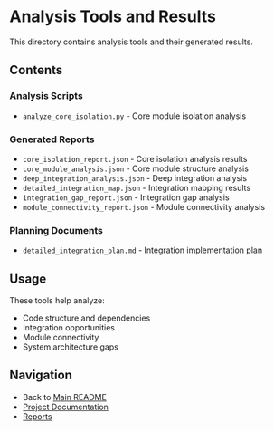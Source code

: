 # Analysis Tools and Results

This directory contains analysis tools and their generated results.

## Contents

### Analysis Scripts
- `analyze_core_isolation.py` - Core module isolation analysis

### Generated Reports
- `core_isolation_report.json` - Core isolation analysis results
- `core_module_analysis.json` - Core module structure analysis
- `deep_integration_analysis.json` - Deep integration analysis
- `detailed_integration_map.json` - Integration mapping results
- `integration_gap_report.json` - Integration gap analysis
- `module_connectivity_report.json` - Module connectivity analysis

### Planning Documents
- `detailed_integration_plan.md` - Integration implementation plan

## Usage

These tools help analyze:
- Code structure and dependencies
- Integration opportunities
- Module connectivity
- System architecture gaps

## Navigation
- Back to [Main README](../README.md)
- [Project Documentation](../project-docs/README.md)
- [Reports](../reports/README.md)